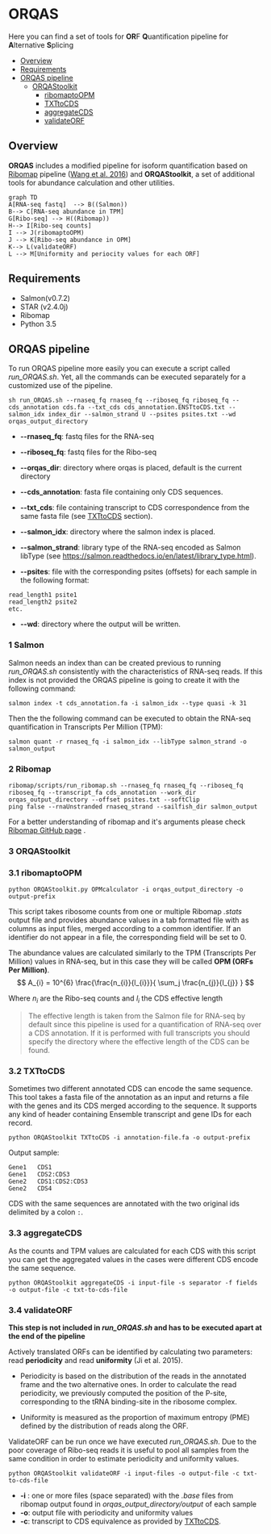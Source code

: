 # ORQAS
Here you can find a set of tools for **OR**F **Q**uantification pipeline for **A**lternative **S**plicing

- [Overview](#overview)
- [Requirements](#requirements)
-  [ORQAS pipeline](#ribomap-pipeline)
	* [ORQAStoolkit](#ribotoolkit)
	   + [ribomaptoOPM](#ribomaptoopm)
	    + [TXTtoCDS](#txttocds)
	    + [aggregateCDS](#aggregatecds)
	    + [validateORF](#validateORF)


## Overview

**ORQAS** includes a modified pipeline for isoform quantification based on [Ribomap](https://github.com/Kingsford-Group/ribomap) pipeline ([Wang et al. 2016](https://academic.oup.com/bioinformatics/article/32/12/1880/1744291)) and **ORQAStoolkit**, a set of additional tools for abundance calculation and other utilities.

 
 ```mermaid
graph TD
A[RNA-seq fastq]  --> B((Salmon)) 
B--> C[RNA-seq abundance in TPM]
G[Ribo-seq] --> H((Ribomap))
H--> I[Ribo-seq counts]
I --> J(ribomaptoOPM)
J --> K[Ribo-seq abundance in OPM]
K--> L(validateORF)
L --> M[Uniformity and periocity values for each ORF]
```


## Requirements

* Salmon(v0.7.2)
* STAR (v2.4.0j)
* Ribomap
* Python 3.5

## ORQAS pipeline

To run ORQAS pipeline more easily you can execute a script called *run_ORQAS.sh*.  Yet, all the commands can be executed separately for a customized use of the pipeline. 
```
sh run_ORQAS.sh --rnaseq_fq rnaseq_fq --riboseq_fq riboseq_fq --cds_annotation cds.fa --txt_cds cds_annotation.ENSTtoCDS.txt --salmon_idx index_dir --salmon_strand U --psites psites.txt --wd orqas_output_directory
```

 - **--rnaseq_fq**: fastq files for the RNA-seq
 - **--riboseq_fq**: fastq files for the Ribo-seq
 - **--orqas_dir**: directory where orqas is placed, default is the current directory
- **--cds_annotation**: fasta file containing only CDS sequences. 
- **--txt_cds**: file containing transcript to CDS correspondence from the same fasta file (see [TXTtoCDS](#txttocds) section). 

- **--salmon_idx**: directory where the salmon index is placed. 
-  **--salmon_strand**: library type  of the RNA-seq encoded as Salmon libType  (see https://salmon.readthedocs.io/en/latest/library_type.html). 
- **--psites**: file with the corresponding psites (offsets) for each sample in the following format: 
```
read_length1 psite1
read_length2 psite2
etc.
```
- **--wd**: directory where the output will be written. 



### 1 Salmon
Salmon needs an index than can be created previous to running *run_ORQAS.sh* consistently with the characteristics of RNA-seq reads. If this index is not provided the ORQAS pipeline is going to create it with the following command: 
```
salmon index -t cds_annotation.fa -i salmon_idx --type quasi -k 31
```

Then the the following command can be executed to obtain the RNA-seq quantification in Transcripts Per Million (TPM): 

```
salmon quant -r rnaseq_fq -i salmon_idx --libType salmon_strand -o salmon_output
```

### 2 Ribomap 
```
ribomap/scripts/run_ribomap.sh --rnaseq_fq rnaseq_fq --riboseq_fq riboseq_fq --transcript_fa cds_annotation --work_dir orqas_output_directory --offset psites.txt --softClip
ping false --rnaUnstranded rnaseq_strand --sailfish_dir salmon_output
```

For a better understanding of ribomap and it's arguments please check [Ribomap GitHub page](https://github.com/Kingsford-Group/ribomap) . 

### 3 ORQAStoolkit

### 3.1 ribomaptoOPM

```
python ORQAStoolkit.py OPMcalculator -i orqas_output_directory -o output-prefix
```

This script takes ribosome counts from one or multiple Ribomap *.stats* output file and provides abundance values in a tab formatted file with as columns as input files, merged according to a common identifier.
If an identifier do not appear in a file, the corresponding field will be set to 0.

The abundance values are calculated similarly to the TPM (Transcripts Per Million) values in RNA-seq, but in this case they will be called **OPM (ORFs Per Million)**.
$$
 A_{i} =  10^{6}  \frac{\frac{n_{i}}{l_{i}}}{ \sum_j \frac{n_{j}}{l_{j}} }
$$

Where $n_{i}$ are the Ribo-seq counts and $l_{i}$ the CDS effective length

>The effective length is taken from the Salmon file for RNA-seq by default since this pipeline is used for a quantification of RNA-seq over a CDS annotation. If it is performed with full transcripts you should specify the directory where the effective length of the CDS can be found. 


### 3.2 TXTtoCDS

Sometimes two different annotated CDS can encode the same sequence. This tool takes a fasta file of the annotation as an input and returns a file with the genes and its CDS merged according to the sequence. It supports any kind of header containing Ensemble transcript and gene IDs for each record. 

```
python ORQAStoolkit TXTtoCDS -i annotation-file.fa -o output-prefix
```

Output sample: 

```
Gene1	CDS1
Gene1	CDS2:CDS3
Gene2	CDS1:CDS2:CDS3
Gene2	CDS4
```
CDS with the same sequences are annotated with the two original ids delimited by a colon `:`.



### 3.3 aggregateCDS

As the counts and TPM values are calculated for each CDS with this script you can get the aggregated values in the cases were different CDS encode the same sequence. 

```
python ORQAStoolkit aggregateCDS -i input-file -s separator -f fields -o output-file -c txt-to-cds-file 
```

### 3.4 validateORF

**This step is not included in *run_ORQAS.sh* and has to be executed apart at the end of the pipeline**

Actively translated ORFs can be identified by calculating two parameters: read **periodicity** and read **uniformity** (Ji et al. 2015). 

- Periodicity is based on the distribution of the reads in the annotated frame and the two alternative ones. In order to calculate the read periodicity, we previously computed the position of the P-site, corresponding to the tRNA binding-site in the ribosome complex. 

- Uniformity is measured as the proportion of maximum entropy (PME) defined by the distribution of reads along the ORF.

ValidateORF can be run once we have executed *run_ORQAS.sh*. Due to the poor coverage of Ribo-seq reads it is useful to pool all samples from the same condition in order to estimate periodicity and uniformity values. 

```
python ORQAStoolkit validateORF -i input-files -o output-file -c txt-to-cds-file 
```

- **-i** : one or more files (space separated) with the *.base* files from ribomap output found in *orqas_output_directory/output* of each sample
- **-o**: output file with periodicity and uniformity values
- **-c**: transcript to CDS equivalence as provided by  [TXTtoCDS](#txttocds).



<!--stackedit_data:
eyJoaXN0b3J5IjpbLTM5NDkzMDE5MCwxMzIxMTk5NjY0LDIwMT
E3MDQwNDQsLTE3ODQyNzQ0MjIsLTE4NDYyMTM2NDIsLTIwODk3
ODI5NzQsMjA4MTMzODE2MiwtNjk1MDQyODQ4LC0xNDQ2Njg0Nj
k0LDkwNjU1NjU2OCwzNTI2ODU0NTcsMTEyNTc4MTkxMCwxNzI2
MDI5NTY2LC0yNjc1NzY4OSwtNDMwNDA2NzM3LC0xMzY2MjI2OT
FdfQ==
-->